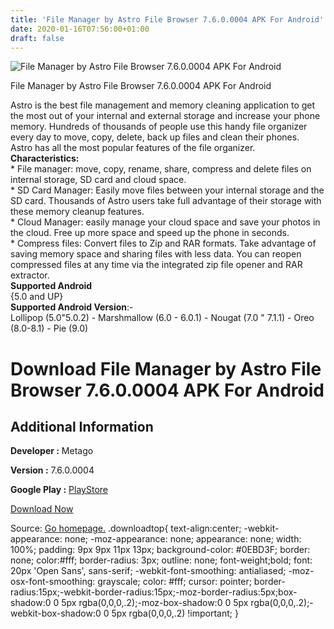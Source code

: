 ```yaml
---
title: 'File Manager by Astro File Browser 7.6.0.0004 APK For Android'
date: 2020-01-16T07:56:00+01:00
draft: false
---
```


![File Manager by Astro File Browser 7.6.0.0004 APK For Android](https://i1.wp.com/apkhome.net/wp-content/uploads/2020/01/File-Manager-by-Astro-File-Browser-7.6.0.0004.png "File Manager by Astro File Browser 7.6.0.0004 APK For Android")

  

File Manager by Astro File Browser 7.6.0.0004 APK For Android

Astro is the best file management and memory cleaning application to get the most out of your internal and external storage and increase your phone memory. Hundreds of thousands of people use this handy file organizer every day to move, copy, delete, back up files and clean their phones.  
Astro has all the most popular features of the file organizer.  
**Characteristics:**  
\* File manager: move, copy, rename, share, compress and delete files on internal storage, SD card and cloud space.  
\* SD Card Manager: Easily move files between your internal storage and the SD card. Thousands of Astro users take full advantage of their storage with these memory cleanup features.  
\* Cloud Manager: easily manage your cloud space and save your photos in the cloud. Free up more space and speed up the phone in seconds.  
\* Compress files: Convert files to Zip and RAR formats. Take advantage of saving memory space and sharing files with less data. You can reopen compressed files at any time via the integrated zip file opener and RAR extractor.  
**Supported Android**  
{5.0 and UP}  
**Supported Android Version**:-  
Lollipop (5.0"5.0.2) - Marshmallow (6.0 - 6.0.1) - Nougat (7.0 " 7.1.1) - Oreo (8.0-8.1) - Pie (9.0)

Download File Manager by Astro File Browser 7.6.0.0004 APK For Android
======================================================================

Additional Information
----------------------

**Developer :** Metago

**Version :** 7.6.0.0004

**Google Play :** [PlayStore](https://play.google.com/store/apps/details?id=com.metago.astro)

  

[Download Now](https://store4app.co/post/file-manager-by-astro-file-browser-7-6-0-0004-apk-for-android_1578589899)

  
Source: [Go homepage.](https://store4app.co/post/file-manager-by-astro-file-browser-7-6-0-0004-apk-for-android_1578589899) .downloadtop{ text-align:center; -webkit-appearance: none; -moz-appearance: none; appearance: none; width: 100%; padding: 9px 9px 11px 13px; background-color: #0EBD3F; border: none; color:#fff; border-radius: 3px; outline: none; font-weight;bold; font: 20px 'Open Sans', sans-serif; -webkit-font-smoothing: antialiased; -moz-osx-font-smoothing: grayscale; color: #fff; cursor: pointer; border-radius:15px;-webkit-border-radius:15px;-moz-border-radius:5px;box-shadow:0 0 5px rgba(0,0,0,.2);-moz-box-shadow:0 0 5px rgba(0,0,0,.2);-webkit-box-shadow:0 0 5px rgba(0,0,0,.2) !important; }